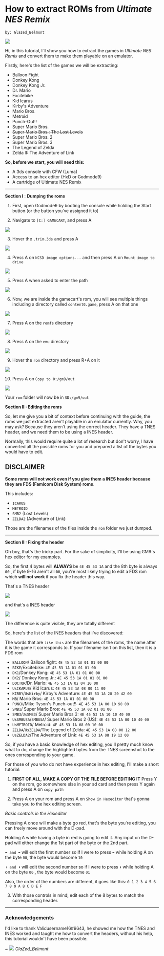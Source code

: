 
# How to extract ROMs from _Ultimate NES Remix_

`by: Glazed_Belmont`


![](https://i.imgur.com/k8LbKCj.jpg)

Hi, in this tutorial, I'll show you how to extract the games in _Ultimate NES Remix_ and convert them to make them playable on an emulator.

Firstly, here's the list of the games we will be extracting:
- Balloon Fight
- Donkey Kong
- Donkey Kong Jr.
- Dr. Mario
- Excitebike
- Kid Icarus
- Kirby's Adventure
- Mario Bros.
- Metroid
- Punch-Out!!
- Super Mario Bros.
- ~~Super Mario Bros.: The Lost Levels~~
- Super Mario Bros. 2
- Super Mario Bros. 3
- The Legend of Zelda
- Zelda II: The Adventure of Link 

**So, before we start, you will need this:**
- A 3ds console with CFW (Luma)
- Access to an hex editor (HxD or Godmode9)
- A cartridge of Ultimate NES Remix
***

**Section I** : **Dumping the roms**

1) First, open Godmode9 by booting the console while holding the Start button (or the button you've assigned it to)

2) Navigate to `[C:] GAMECART`, and press A

![](https://i.imgur.com/QDyh0UL.png)

3) Hover the `.trim.3ds` and press A

![](https://i.imgur.com/ouTYPfz.png)

4) Press A on `NCSD image options...` and then press A on `Mount image to drive`

![](https://i.imgur.com/GK1oLdV.png)

5) Press A when asked to enter the path

![](https://i.imgur.com/8jVjn86.png)

6) Now, we are inside the gamecart's rom, you will see multiple things including a directory called `content0.game`, press A on that one

![](https://i.imgur.com/2A1TZRO.png)

7) Press A on the `romfs` directory

![](https://i.imgur.com/2sw2YDr.png)

8) Press A on the `emu` directory

![](https://i.imgur.com/rwYnIkv.png)

9) Hover the `rom` directory and press R+A on it

![](https://i.imgur.com/gNpNQdv.png)

10) Press A on `Copy to 0:/gm9/out`

![](https://i.imgur.com/hod0qFB.png)

Your `rom` folder will now be in `SD:/gm9/out`

**Section II : Editing the roms**

So, let me give you a bit of context before continuing with the guide, the roms we just extracted aren't playable in an emulator currently. Why, you may ask? Because they aren't using the correct header. They have a TNES header, and we need them to be using a INES header.

Normally, this would require quite a lot of research but don't worry, I have converted all the possible roms for you and prepared a list of the bytes you would have to edit.

## DISCLAIMER

**Some roms will not work even if you give them a INES header because they are FDS (Famicom Disk System) roms.**

This includes:
- `ICARUS`
- `METROID`
- `SMB2` (Lost Levels)
- `ZELDA2` (Adventure of Link)

Those are the filenames of the files inside the `rom` folder we just dumped.

***
 
**Section II : Fixing the header**

Oh boy, that's the tricky part.
For the sake of simplicity, I'll be using GM9's hex editor for my examples.

So, the first 4 bytes will **ALWAYS** be `4E 45 53 1A` and the 8th byte is always `00` , if byte 9-16 aren't all `00`, you're most likely trying to edit a FDS rom which __will not work__ if you fix the header this way.

That`s a TNES header

![](https://i.imgur.com/8hcQCXb.png)

and that's a INES header

![](https://i.imgur.com/dvoVMIH.png)

The difference is quite visible, they are totally different

So, here's the list of the INES headers that I've discovered:

The words that are `like this` are the filenames of the roms, the name after it is the game it corresponds to. If your filename isn`t on this list, then it is a FDS rom

- `BALLOON`/ Balloon fight: `4E 45 53 1A 01 01 00 00`
- `BIKE`/Excitebike: `4E 45 53 1A 01 01 01 00`
- `DK1`/Donkey Kong: `4E 45 53 1A 01 01 00 00`
- `DK2`/ Donkey Kong Jr.: `4E 45 53 1A 01 01 01 00`
- `DOCTOR`/Dr. Mario: `4E 45 53 1A 02 04 10 00`
- `UsIKARUS`/ Kid Icarus: `4E 45 53 1A 08 00 11 00`
- `KIRBY`/`UsKirby`/ Kirby's Adventure: `4E 45 53 1A 20 20 42 00`
- `MB`/ Mario Bros: `4E 45 53 1A 01 01 00 00`
- `PUNCH`/Mike Tyson's Punch-out!!: `4E 45 53 1A 00 10 90 00`
- `SMB1`/ Super Mario Bros: `4E 45 53 1A 02 01 01 00`
- `SMB3`/`UsSMB3`/ Super Mario Bros 3: `4E 45 53 1A 10 10 40 00`
- `UsSMBUSA`/`SMBUSA`/ Super Mario Bros 2 (US): `4E 45 53 1A 00 10 40 00`
- `UsMETROID`/ Metroid: `4E 45 53 1A 08 00 10 00`
- `ZELDA`/`UsZELDA`/The Legend of Zelda: `4E 45 53 1A 08 00 12 00`
- `UsZELDA2`/The Adventure of Link: `4E 45 53 1A 08 19 12 00`


So, if you have a basic knowledge of hex editing, you'll pretty much know what to do, change the highlighted bytes from the TNES screenshot to the ones corresponding to your game.

For those of you who do not have experience in hex editing, I'll make a short tutorial:

1) **FIRST OF ALL, MAKE A COPY OF THE FILE BEFORE EDITING IT** Press Y on the rom, go somewhere else in your sd card and then press Y again and press A on `copy path`

2) Press A on your rom and press A on `Show in Hexeditor` that's gonna take you to the hex editing screen.

_Basic controls in the Hexeditor_

Pressing A once will make a byte go red, that's the byte you're editing, you can freely move around with the D-pad.

Holding A while having a byte in red is going to edit it. Any input on the D-pad will either change the 1st part of the byte or the 2nd part.

`⬅️ and ➡️`  will edit the first number so if I were to press `➡️` while holding A on the byte `00`, the byte would become `10`

`⬆️ and ⬇️` will edit the second number so if I were to press `⬆️` while holding A on the byte `00` , the byte would become `01`

Also, the order of the numbers are different, it goes like this:
`0 1 2 3 4 5 6 7 8 9 A B C D E F`

3) With those controls in mind, edit each of the 8 bytes to match the corresponding header.

***

### Acknowledgements 

I'd like to thank Validusername16#9643,  he showed me how the TNES and INES worked and taught me how to convert the headers, without his help, this tutorial wouldn't have been possible.

_~_ ![](https://i.imgur.com/s2O6pJd.png) _GlaZed_Belmont_
